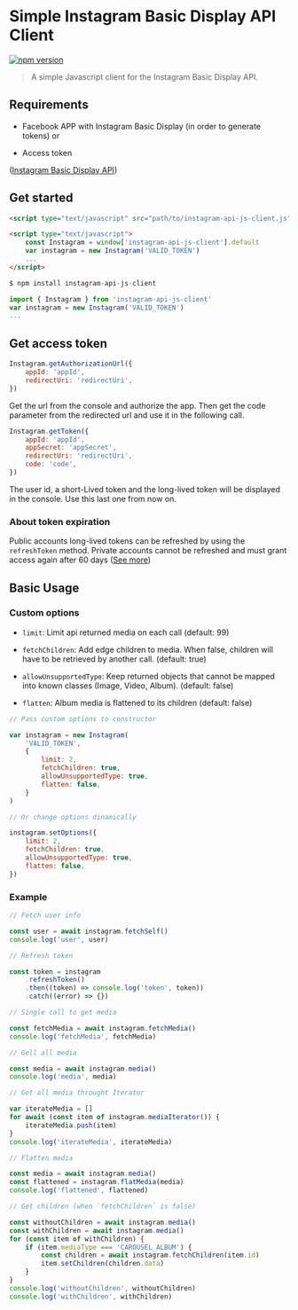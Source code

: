 # Simple Instagram Basic Display API Client

[![npm version](https://badge.fury.io/js/instagram-api-js-client.svg)](https://badge.fury.io/js/instagram-api-js-client)

> A simple Javascript client for the Instagram Basic Display API.

## Requirements

- Facebook APP with Instagram Basic Display (in order to generate tokens) or

- Access token 

([Instagram Basic Display API](https://developers.facebook.com/docs/instagram-basic-display-api/overview#instagram-user-access-tokens))

## Get started

```html
<script type="text/javascript" src="path/to/instagram-api-js-client.js"></script>

<script type="text/javascript">
    const Instagram = window['instagram-api-js-client'].default
    var instagram = new Instagram('VALID_TOKEN')
    ...
</script>
```

```js
$ npm install instagram-api-js-client

import { Instagram } from 'instagram-api-js-client'
var instagram = new Instagram('VALID_TOKEN')
...
```

## Get access token

```js
Instagram.getAuthorizationUrl({
    appId: 'appId',
    redirectUri: 'redirectUri',
})
```
Get the url from the console and authorize the app. Then get the code parameter from the redirected url and use it in the following call.
```js
Instagram.getToken({
    appId: 'appId',
    appSecret: 'appSecret',
    redirectUri: 'redirectUri',
    code: 'code',
})
```
The user id, a short-Lived token and the long-lived token will be displayed in the console. Use this last one from now on.

### About token expiration

Public accounts long-lived tokens can be refreshed by using the `refreshToken` method. Private accounts cannot be refreshed and must grant access again after 60 days ([See more](https://developers.facebook.com/docs/instagram-basic-display-api/overview#instagram-user-access-tokens))

## Basic Usage

### Custom options

- `limit`: Limit api returned media on each call (default: 99)

- `fetchChildren`: Add edge children to media. When false, children will have to be retrieved by another call. (default: true)

- `allowUnsupportedType`: Keep returned objects that cannot be mapped into known classes (Image, Video, Album). (default: false)

- `flatten`: Album media is flattened to its children (default: false)

```js
// Pass custom options to constructor

var instagram = new Instagram(
    'VALID_TOKEN',
    {
        limit: 2,
        fetchChildren: true,
        allowUnsupportedType: true,
        flatten: false,
    }
)

// Or change options dinamically

instagram.setOptions({
    limit: 2,
    fetchChildren: true,
    allowUnsupportedType: true,
    flatten: false,
})
```

### Example

```js
// Fetch user info

const user = await instagram.fetchSelf()
console.log('user', user)

// Refresh token

const token = instagram
    .refreshToken()
    .then((token) => console.log('token', token))
    .catch((error) => {})

// Single call to get media

const fetchMedia = await instagram.fetchMedia()
console.log('fetchMedia', fetchMedia)

// Gell all media

const media = await instagram.media()
console.log('media', media)

// Get all media throught Iterator

var iterateMedia = []
for await (const item of instagram.mediaIterator()) {
    iterateMedia.push(item)
}
console.log('iterateMedia', iterateMedia)

// Flatten media

const media = await instagram.media()
const flattened = instagram.flatMedia(media)
console.log('flattened', flattened)

// Get children (when `fetchChildren` is false)

const withoutChildren = await instagram.media()
const withChildren = await instagram.media()
for (const item of withChildren) {
    if (item.mediaType === 'CAROUSEL_ALBUM') {
        const children = await instagram.fetchChildren(item.id)
        item.setChildren(children.data)
    }
}
console.log('withoutChildren', withoutChildren)
console.log('withChildren', withChildren)
```